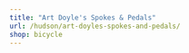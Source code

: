 ```yaml
---
title: "Art Doyle's Spokes & Pedals"
url: /hudson/art-doyles-spokes-and-pedals/
shop: bicycle
---
```

